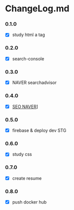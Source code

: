 # ChangeLog.md

### 0.1.0
- [x] study html a tag

### 0.2.0
- [x] search-console

### 0.3.0
- [x] NAVER searchadvisor

### 0.4.0
- [x] [SEO NAVER](https://github.com/dana096/dana096.github.io/issues/6)]

### 0.5.0
- [x] firebase & deploy dev STG

### 0.6.0
- [x] study css

### 0.7.0
- [x] create resume

### 0.8.0
- [x] push docker hub
